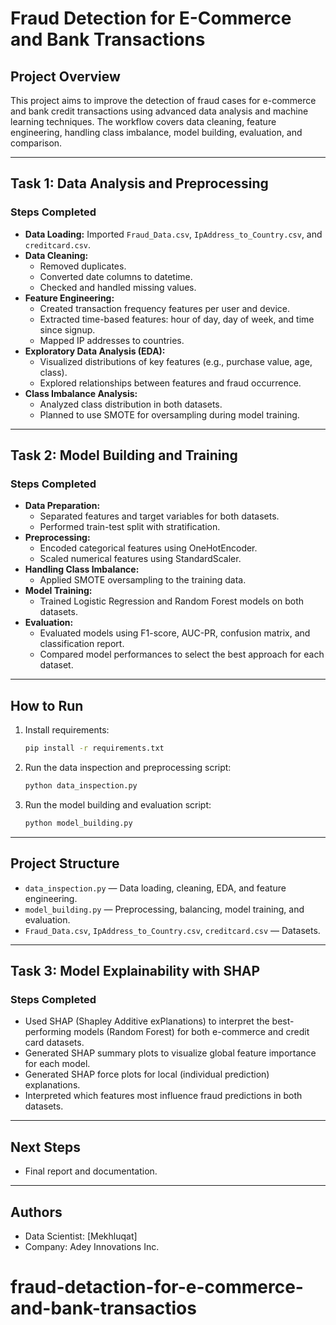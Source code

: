 # Fraud Detection for E-Commerce and Bank Transactions

## Project Overview
This project aims to improve the detection of fraud cases for e-commerce and bank credit transactions using advanced data analysis and machine learning techniques. The workflow covers data cleaning, feature engineering, handling class imbalance, model building, evaluation, and comparison.

---

## Task 1: Data Analysis and Preprocessing

### Steps Completed
- **Data Loading:** Imported `Fraud_Data.csv`, `IpAddress_to_Country.csv`, and `creditcard.csv`.
- **Data Cleaning:**
  - Removed duplicates.
  - Converted date columns to datetime.
  - Checked and handled missing values.
- **Feature Engineering:**
  - Created transaction frequency features per user and device.
  - Extracted time-based features: hour of day, day of week, and time since signup.
  - Mapped IP addresses to countries.
- **Exploratory Data Analysis (EDA):**
  - Visualized distributions of key features (e.g., purchase value, age, class).
  - Explored relationships between features and fraud occurrence.
- **Class Imbalance Analysis:**
  - Analyzed class distribution in both datasets.
  - Planned to use SMOTE for oversampling during model training.

---

## Task 2: Model Building and Training

### Steps Completed
- **Data Preparation:**
  - Separated features and target variables for both datasets.
  - Performed train-test split with stratification.
- **Preprocessing:**
  - Encoded categorical features using OneHotEncoder.
  - Scaled numerical features using StandardScaler.
- **Handling Class Imbalance:**
  - Applied SMOTE oversampling to the training data.
- **Model Training:**
  - Trained Logistic Regression and Random Forest models on both datasets.
- **Evaluation:**
  - Evaluated models using F1-score, AUC-PR, confusion matrix, and classification report.
  - Compared model performances to select the best approach for each dataset.

---

## How to Run
1. Install requirements:
   ```bash
   pip install -r requirements.txt
   ```
2. Run the data inspection and preprocessing script:
   ```bash
   python data_inspection.py
   ```
3. Run the model building and evaluation script:
   ```bash
   python model_building.py
   ```

---

## Project Structure
- `data_inspection.py` — Data loading, cleaning, EDA, and feature engineering.
- `model_building.py` — Preprocessing, balancing, model training, and evaluation.
- `Fraud_Data.csv`, `IpAddress_to_Country.csv`, `creditcard.csv` — Datasets.

---


## Task 3: Model Explainability with SHAP

### Steps Completed
- Used SHAP (Shapley Additive exPlanations) to interpret the best-performing models (Random Forest) for both e-commerce and credit card datasets.
- Generated SHAP summary plots to visualize global feature importance for each model.
- Generated SHAP force plots for local (individual prediction) explanations.
- Interpreted which features most influence fraud predictions in both datasets.

---

## Next Steps
- Final report and documentation.

---

## Authors
- Data Scientist: [Mekhluqat]
- Company: Adey Innovations Inc.
# fraud-detaction-for-e-commerce-and-bank-transactios
